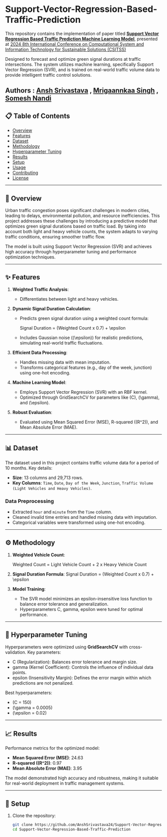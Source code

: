# Support-Vector-Regression-Based-Traffic-Prediction

This repository contains the implementation of paper titled [**Support Vector Regression Based Traffic Prediction Machine Learning Model**](https://ieeexplore.ieee.org/abstract/document/10816969), presented at [2024 8th International Conference on Computational System and Information Technology for Sustainable Solutions (CSITSS)](https://ieeexplore.ieee.org/xpl/conhome/10816706/proceeding)

Designed to forecast and optimize green signal durations at traffic intersections. The system utilizes machine learning, specifically Support Vector Regression (SVR), and is trained on real-world traffic volume data to provide intelligent traffic control solutions.

**Authors : [Ansh Srivastava](https://www.linkedin.com/in/ansh-srivastava-ab908524b/) , [Mrigaannkaa Singh](https://www.linkedin.com/in/mrigaannkaa-singh-39b1a9191/) , [Somesh Nandi](https://www.linkedin.com/in/dr-somesh-nandi-647469a8/)**
---

## 📋 Table of Contents

- [Overview](#overview)
- [Features](#features)
- [Dataset](#dataset)
- [Methodology](#methodology)
- [Hyperparameter Tuning](#hyperparameter-tuning)
- [Results](#results)
- [Setup](#setup)
- [Usage](#usage)
- [Contributing](#contributing)
- [License](#license)

---

## 🌟 Overview

Urban traffic congestion poses significant challenges in modern cities, leading to delays, environmental pollution, and resource inefficiencies. This project addresses these challenges by introducing a predictive model that optimizes green signal durations based on traffic load. By taking into account both light and heavy vehicle counts, the system adapts to varying traffic conditions, ensuring smoother traffic flow.

The model is built using Support Vector Regression (SVR) and achieves high accuracy through hyperparameter tuning and performance optimization techniques.

---

## ✨ Features

1. **Weighted Traffic Analysis**:
   - Differentiates between light and heavy vehicles.

2. **Dynamic Signal Duration Calculation**:
   - Predicts green signal duration using a weighted count formula:
   
     Signal Duration = (Weighted Count x 0.7) + \epsilon
     
   - Includes Gaussian noise (\(\epsilon\)) for realistic predictions, simulating real-world traffic fluctuations.

3. **Efficient Data Processing**:
   - Handles missing data with mean imputation.
   - Transforms categorical features (e.g., day of the week, junction) using one-hot encoding.

4. **Machine Learning Model**:
   - Employs Support Vector Regression (SVR) with an RBF kernel.
   - Optimized through GridSearchCV for parameters like \(C\), \(\gamma\), and \(\epsilon\).

5. **Robust Evaluation**:
   - Evaluated using Mean Squared Error (MSE), R-squared (\(R^2\)), and Mean Absolute Error (MAE).

---

## 📊 Dataset

The dataset used in this project contains traffic volume data for a period of 10 months. Key details:
- **Size**: 13 columns and 29,713 rows.
- **Key Columns**: `Time`, `Date`, `Day of the Week`, `Junction`, `Traffic Volume (Light Vehicles and Heavy Vehicles)`.

### Data Preprocessing
- Extracted `hour` and `minute` from the `Time` column.
- Cleaned invalid time entries and handled missing data with imputation.
- Categorical variables were transformed using one-hot encoding.

---

## ⚙️ Methodology

1. **Weighted Vehicle Count**:
   
   Weighted Count = Light Vehicle Count + 2 x Heavy Vehicle Count
   

2. **Signal Duration Formula**:
   Signal Duration = (Weighted Count x 0.7) + \epsilon

3. **Model Training**:
   - The SVR model minimizes an epsilon-insensitive loss function to balance error tolerance and generalization.
   - Hyperparameters C, gamma, epsilon were tuned for optimal performance.

---

## 🔧 Hyperparameter Tuning

Hyperparameters were optimized using **GridSearchCV** with cross-validation. Key parameters:
- C (Regularization): Balances error tolerance and margin size.
- gamma (Kernel Coefficient): Controls the influence of individual data points.
- epsilon (Insensitivity Margin): Defines the error margin within which predictions are not penalized.

Best hyperparameters:
- \(C = 150\)
- \(\gamma = 0.0005\)
- \(\epsilon = 0.02\)

---

## 📈 Results

Performance metrics for the optimized model:
- **Mean Squared Error (MSE)**: 24.63
- **R-squared (\(R^2\))**: 0.97
- **Mean Absolute Error (MAE)**: 3.95

The model demonstrated high accuracy and robustness, making it suitable for real-world deployment in traffic management systems.

---

## 🚀 Setup

1. Clone the repository:
   ```bash
   git clone https://github.com/AnshSrivastava24/Support-Vector-Regression-Based-Traffic-Prediction.git
   cd Support-Vector-Regression-Based-Traffic-Prediction
